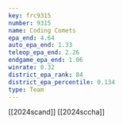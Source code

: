 ```yaml
---
key: frc9315
number: 9315
name: Coding Comets
epa_end: 4.64
auto_epa_end: 1.33
teleop_epa_end: 2.26
endgame_epa_end: 1.06
winrate: 0.32
district_epa_rank: 84
district_epa_percentile: 0.134
type: Team
---
```

[[2024scand]]
[[2024sccha]]
